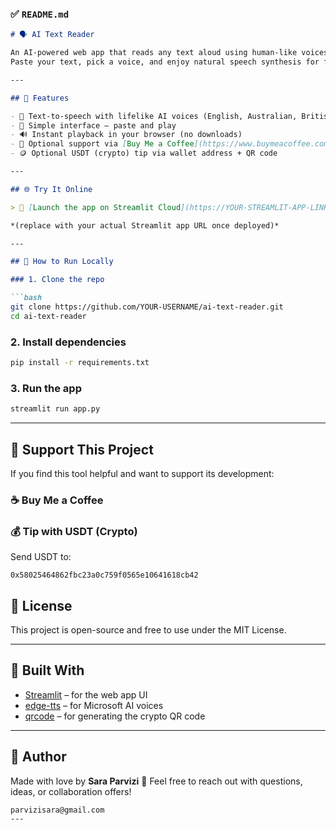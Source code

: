 

### ✅ `README.md` 

````markdown
# 🗣️ AI Text Reader

An AI-powered web app that reads any text aloud using human-like voices from Microsoft Edge-TTS.  
Paste your text, pick a voice, and enjoy natural speech synthesis for free.

---

## 🎯 Features

- 🎤 Text-to-speech with lifelike AI voices (English, Australian, British, and more)
- 📄 Simple interface – paste and play
- 🔊 Instant playback in your browser (no downloads)
- 💸 Optional support via [Buy Me a Coffee](https://www.buymeacoffee.com/saravoice)
- 🪙 Optional USDT (crypto) tip via wallet address + QR code

---

## 🌐 Try It Online

> 🔗 [Launch the app on Streamlit Cloud](https://YOUR-STREAMLIT-APP-LINK)

*(replace with your actual Streamlit app URL once deployed)*

---

## 🚀 How to Run Locally

### 1. Clone the repo

```bash
git clone https://github.com/YOUR-USERNAME/ai-text-reader.git
cd ai-text-reader
````

### 2. Install dependencies

```bash
pip install -r requirements.txt
```

### 3. Run the app

```bash
streamlit run app.py
```

---

## 🤝 Support This Project

If you find this tool helpful and want to support its development:

### ☕ Buy Me a Coffee

### 💰 Tip with USDT (Crypto)

Send USDT to:

```
0x58025464862fbc23a0c759f0565e10641618cb42
```


## 📜 License

This project is open-source and free to use under the MIT License.

---

## 🧠 Built With

* [Streamlit](https://streamlit.io/) – for the web app UI
* [edge-tts](https://pypi.org/project/edge-tts/) – for Microsoft AI voices
* [qrcode](https://pypi.org/project/qrcode/) – for generating the crypto QR code

---

## 👤 Author

Made with love by **Sara Parvizi**
📩 Feel free to reach out with questions, ideas, or collaboration offers!

```
parvizisara@gmail.com
---

